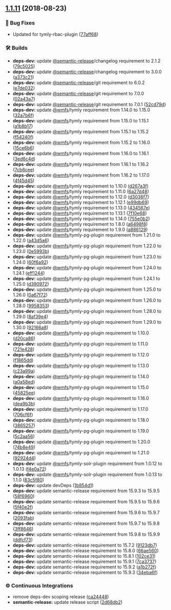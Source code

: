 ## [1.1.11](https://github.com/wmfs/tymly-users-plugin/compare/v1.1.10...v1.1.11) (2018-08-23)


### 🐛 Bug Fixes

* Updated for tymly-rbac-plugin ([77aff68](https://github.com/wmfs/tymly-users-plugin/commit/77aff68))


### 🛠 Builds

* **deps-dev:** update [@semantic-release](https://github.com/semantic-release)/changelog requirement to 2.1.2 ([79c5025](https://github.com/wmfs/tymly-users-plugin/commit/79c5025))
* **deps-dev:** update [@semantic-release](https://github.com/semantic-release)/changelog requirement to 3.0.0 ([a373c21](https://github.com/wmfs/tymly-users-plugin/commit/a373c21))
* **deps-dev:** update [@semantic-release](https://github.com/semantic-release)/git requirement to 6.0.2 ([e7de032](https://github.com/wmfs/tymly-users-plugin/commit/e7de032))
* **deps-dev:** update [@semantic-release](https://github.com/semantic-release)/git requirement to 7.0.0 ([02a43a7](https://github.com/wmfs/tymly-users-plugin/commit/02a43a7))
* **deps-dev:** update [@semantic-release](https://github.com/semantic-release)/git requirement to 7.0.1 ([52cd79d](https://github.com/wmfs/tymly-users-plugin/commit/52cd79d))
* **deps-dev:** update [@wmfs](https://github.com/wmfs)/tymly requirement from 1.14.0 to 1.15.0 ([32a7b6f](https://github.com/wmfs/tymly-users-plugin/commit/32a7b6f))
* **deps-dev:** update [@wmfs](https://github.com/wmfs)/tymly requirement from 1.15.0 to 1.15.1 ([a1b8b17](https://github.com/wmfs/tymly-users-plugin/commit/a1b8b17))
* **deps-dev:** update [@wmfs](https://github.com/wmfs)/tymly requirement from 1.15.1 to 1.15.2 ([f54240f](https://github.com/wmfs/tymly-users-plugin/commit/f54240f))
* **deps-dev:** update [@wmfs](https://github.com/wmfs)/tymly requirement from 1.15.2 to 1.16.0 ([15ce6b6](https://github.com/wmfs/tymly-users-plugin/commit/15ce6b6))
* **deps-dev:** update [@wmfs](https://github.com/wmfs)/tymly requirement from 1.16.0 to 1.16.1 ([3ed6c4d](https://github.com/wmfs/tymly-users-plugin/commit/3ed6c4d))
* **deps-dev:** update [@wmfs](https://github.com/wmfs)/tymly requirement from 1.16.1 to 1.16.2 ([7cb6cee](https://github.com/wmfs/tymly-users-plugin/commit/7cb6cee))
* **deps-dev:** update [@wmfs](https://github.com/wmfs)/tymly requirement from 1.16.2 to 1.17.0 ([4f45d45](https://github.com/wmfs/tymly-users-plugin/commit/4f45d45))
* **deps-dev:** update [@wmfs](https://github.com/wmfs)/tymly requirement to 1.10.0 ([d267a3f](https://github.com/wmfs/tymly-users-plugin/commit/d267a3f))
* **deps-dev:** update [@wmfs](https://github.com/wmfs)/tymly requirement to 1.11.0 ([6a27d48](https://github.com/wmfs/tymly-users-plugin/commit/6a27d48))
* **deps-dev:** update [@wmfs](https://github.com/wmfs)/tymly requirement to 1.12.0 ([d3036f7](https://github.com/wmfs/tymly-users-plugin/commit/d3036f7))
* **deps-dev:** update [@wmfs](https://github.com/wmfs)/tymly requirement to 1.12.1 ([e99db69](https://github.com/wmfs/tymly-users-plugin/commit/e99db69))
* **deps-dev:** update [@wmfs](https://github.com/wmfs)/tymly requirement to 1.13.0 ([434567e](https://github.com/wmfs/tymly-users-plugin/commit/434567e))
* **deps-dev:** update [@wmfs](https://github.com/wmfs)/tymly requirement to 1.13.1 ([7f10e68](https://github.com/wmfs/tymly-users-plugin/commit/7f10e68))
* **deps-dev:** update [@wmfs](https://github.com/wmfs)/tymly requirement to 1.14.0 ([755e0b2](https://github.com/wmfs/tymly-users-plugin/commit/755e0b2))
* **deps-dev:** update [@wmfs](https://github.com/wmfs)/tymly requirement to 1.8.0 ([a6498f8](https://github.com/wmfs/tymly-users-plugin/commit/a6498f8))
* **deps-dev:** update [@wmfs](https://github.com/wmfs)/tymly requirement to 1.9.0 ([a886129](https://github.com/wmfs/tymly-users-plugin/commit/a886129))
* **deps-dev:** update [@wmfs](https://github.com/wmfs)/tymly-pg-plugin requirement from 1.21.0 to 1.22.0 ([a43d5a6](https://github.com/wmfs/tymly-users-plugin/commit/a43d5a6))
* **deps-dev:** update [@wmfs](https://github.com/wmfs)/tymly-pg-plugin requirement from 1.22.0 to 1.23.0 ([0e5993b](https://github.com/wmfs/tymly-users-plugin/commit/0e5993b))
* **deps-dev:** update [@wmfs](https://github.com/wmfs)/tymly-pg-plugin requirement from 1.23.0 to 1.24.0 ([60f6a92](https://github.com/wmfs/tymly-users-plugin/commit/60f6a92))
* **deps-dev:** update [@wmfs](https://github.com/wmfs)/tymly-pg-plugin requirement from 1.24.0 to 1.24.1 ([eff1244](https://github.com/wmfs/tymly-users-plugin/commit/eff1244))
* **deps-dev:** update [@wmfs](https://github.com/wmfs)/tymly-pg-plugin requirement from 1.24.1 to 1.25.0 ([d390972](https://github.com/wmfs/tymly-users-plugin/commit/d390972))
* **deps-dev:** update [@wmfs](https://github.com/wmfs)/tymly-pg-plugin requirement from 1.25.0 to 1.26.0 ([0a67f72](https://github.com/wmfs/tymly-users-plugin/commit/0a67f72))
* **deps-dev:** update [@wmfs](https://github.com/wmfs)/tymly-pg-plugin requirement from 1.26.0 to 1.28.0 ([9958353](https://github.com/wmfs/tymly-users-plugin/commit/9958353))
* **deps-dev:** update [@wmfs](https://github.com/wmfs)/tymly-pg-plugin requirement from 1.28.0 to 1.29.0 ([8af39e4](https://github.com/wmfs/tymly-users-plugin/commit/8af39e4))
* **deps-dev:** update [@wmfs](https://github.com/wmfs)/tymly-pg-plugin requirement from 1.29.0 to 1.30.0 ([92166a8](https://github.com/wmfs/tymly-users-plugin/commit/92166a8))
* **deps-dev:** update [@wmfs](https://github.com/wmfs)/tymly-pg-plugin requirement to 1.10.0 ([d20ca86](https://github.com/wmfs/tymly-users-plugin/commit/d20ca86))
* **deps-dev:** update [@wmfs](https://github.com/wmfs)/tymly-pg-plugin requirement to 1.11.0 ([721e428](https://github.com/wmfs/tymly-users-plugin/commit/721e428))
* **deps-dev:** update [@wmfs](https://github.com/wmfs)/tymly-pg-plugin requirement to 1.12.0 ([f1865dd](https://github.com/wmfs/tymly-users-plugin/commit/f1865dd))
* **deps-dev:** update [@wmfs](https://github.com/wmfs)/tymly-pg-plugin requirement to 1.13.0 ([c23a99a](https://github.com/wmfs/tymly-users-plugin/commit/c23a99a))
* **deps-dev:** update [@wmfs](https://github.com/wmfs)/tymly-pg-plugin requirement to 1.14.0 ([a0a58ed](https://github.com/wmfs/tymly-users-plugin/commit/a0a58ed))
* **deps-dev:** update [@wmfs](https://github.com/wmfs)/tymly-pg-plugin requirement to 1.15.0 ([45825ee](https://github.com/wmfs/tymly-users-plugin/commit/45825ee))
* **deps-dev:** update [@wmfs](https://github.com/wmfs)/tymly-pg-plugin requirement to 1.16.0 ([dea9b3b](https://github.com/wmfs/tymly-users-plugin/commit/dea9b3b))
* **deps-dev:** update [@wmfs](https://github.com/wmfs)/tymly-pg-plugin requirement to 1.17.0 ([706cf6f](https://github.com/wmfs/tymly-users-plugin/commit/706cf6f))
* **deps-dev:** update [@wmfs](https://github.com/wmfs)/tymly-pg-plugin requirement to 1.18.0 ([3865257](https://github.com/wmfs/tymly-users-plugin/commit/3865257))
* **deps-dev:** update [@wmfs](https://github.com/wmfs)/tymly-pg-plugin requirement to 1.19.0 ([5c2aa56](https://github.com/wmfs/tymly-users-plugin/commit/5c2aa56))
* **deps-dev:** update [@wmfs](https://github.com/wmfs)/tymly-pg-plugin requirement to 1.20.0 ([74b8e49](https://github.com/wmfs/tymly-users-plugin/commit/74b8e49))
* **deps-dev:** update [@wmfs](https://github.com/wmfs)/tymly-pg-plugin requirement to 1.21.0 ([92924d4](https://github.com/wmfs/tymly-users-plugin/commit/92924d4))
* **deps-dev:** update [@wmfs](https://github.com/wmfs)/tymly-solr-plugin requirement from 1.0.12 to 1.0.13 ([f4e0a72](https://github.com/wmfs/tymly-users-plugin/commit/f4e0a72))
* **deps-dev:** update [@wmfs](https://github.com/wmfs)/tymly-solr-plugin requirement from 1.0.13 to 1.1.0 ([83c5f80](https://github.com/wmfs/tymly-users-plugin/commit/83c5f80))
* **deps-dev:** update devDeps ([1b854d1](https://github.com/wmfs/tymly-users-plugin/commit/1b854d1))
* **deps-dev:** update semantic-release requirement from 15.9.3 to 15.9.5 ([58f6960](https://github.com/wmfs/tymly-users-plugin/commit/58f6960))
* **deps-dev:** update semantic-release requirement from 15.9.5 to 15.9.6 ([5f40e2f](https://github.com/wmfs/tymly-users-plugin/commit/5f40e2f))
* **deps-dev:** update semantic-release requirement from 15.9.6 to 15.9.7 ([2093fab](https://github.com/wmfs/tymly-users-plugin/commit/2093fab))
* **deps-dev:** update semantic-release requirement from 15.9.7 to 15.9.8 ([3ff8646](https://github.com/wmfs/tymly-users-plugin/commit/3ff8646))
* **deps-dev:** update semantic-release requirement from 15.9.8 to 15.9.9 ([ddfcf73](https://github.com/wmfs/tymly-users-plugin/commit/ddfcf73))
* **deps-dev:** update semantic-release requirement to 15.7.2 ([9123db7](https://github.com/wmfs/tymly-users-plugin/commit/9123db7))
* **deps-dev:** update semantic-release requirement to 15.8.0 ([66ae560](https://github.com/wmfs/tymly-users-plugin/commit/66ae560))
* **deps-dev:** update semantic-release requirement to 15.8.1 ([102ce31](https://github.com/wmfs/tymly-users-plugin/commit/102ce31))
* **deps-dev:** update semantic-release requirement to 15.9.1 ([7ca3737](https://github.com/wmfs/tymly-users-plugin/commit/7ca3737))
* **deps-dev:** update semantic-release requirement to 15.9.2 ([a1b272f](https://github.com/wmfs/tymly-users-plugin/commit/a1b272f))
* **deps-dev:** update semantic-release requirement to 15.9.3 ([34eba6f](https://github.com/wmfs/tymly-users-plugin/commit/34eba6f))


### ⚙️ Continuous Integrations

* remove deps-dev scoping release ([ca24448](https://github.com/wmfs/tymly-users-plugin/commit/ca24448))
* **semantic-release:** update release script ([2d68db2](https://github.com/wmfs/tymly-users-plugin/commit/2d68db2))
